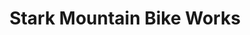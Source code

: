 ---
title: "Stark Mountain Bike Works"
url: /waitsfield/stark-mountain-bike-works/
shop: Fahrrad
---